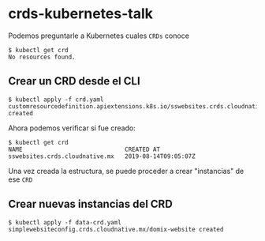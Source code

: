 # crds-kubernetes-talk


Podemos preguntarle a Kubernetes cuales `CRDs` conoce

    $ kubectl get crd
    No resources found.


## Crear un CRD desde el CLI

    $ kubectl apply -f crd.yaml
    customresourcedefinition.apiextensions.k8s.io/sswebsites.crds.cloudnative.mx created

Ahora podemos verificar si fue creado:

    $ kubectl get crd
    NAME                             CREATED AT
    sswebsites.crds.cloudnative.mx   2019-08-14T09:05:07Z

Una vez creada la estructura, se puede proceder a crear "instancias" de ese `CRD`

## Crear nuevas instancias del CRD

    $ kubectl apply -f data-crd.yaml
    simplewebsiteconfig.crds.cloudnative.mx/domix-website created

